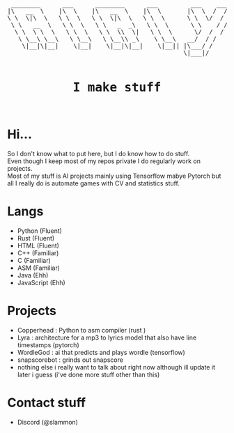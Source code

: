 <br>
<pre align="center">
 ________      ___      ________      ___         ___    ___ 
|\   __  \    |\  \    |\   __  \    |\  \       |\  \  /  /|
\ \  \|\  \   \ \  \   \ \  \|\  \   \ \  \      \ \  \/  / /
 \ \   __  \   \ \  \   \ \   _  _\   \ \  \      \ \    / / 
  \ \  \ \  \   \ \  \   \ \  \\  \|   \ \  \      \/  /  /  
   \ \__\ \__\   \ \__\   \ \__\\ _\    \ \__\   __/  / /    
    \|__|\|__|    \|__|    \|__|\|__|    \|__|| |\___/ /     
                                                \|___|/      
  <h1>I make stuff</h1>
</pre>
<!--i got the bubble letter idea from https://github.com/lmstudio-ai/.github/tree/main/profile -->

# Hi...
So I don't know what to put here, but I do know how to do stuff.<br>
Even though I keep most of my repos private I do regularly work on projects.<br>
Most of my stuff is AI projects mainly using Tensorflow mabye Pytorch but all I really do is automate games with CV and statistics stuff.

# Langs
- Python (Fluent)
- Rust (Fluent)
- HTML (Fluent)
- C++ (Familiar)
- C (Familiar)
- ASM (Familiar)
- Java (Ehh)
- JavaScript (Ehh)

# Projects
- Copperhead : Python to asm compiler (rust )
- Lyra : architecture for a mp3 to lyrics model that also have line timestamps (pytorch)
- WordleGod : ai that predicts and plays wordle (tensorflow)
- snapscorebot : grinds out snapscore
- nothing else i really want to talk about right now although ill update it later i guess (i've done more stuff other than this)

# Contact stuff
- Discord (@slammon)
